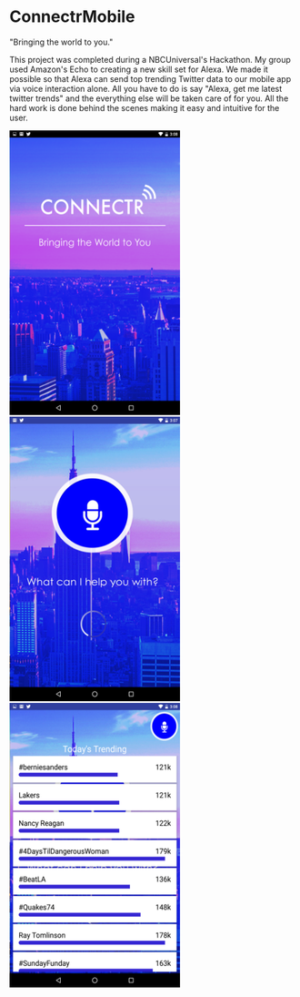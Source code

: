# ConnectrMobile

"Bringing the world to you."

This project was completed during a NBCUniversal's Hackathon. My group used Amazon's Echo to creating a new skill set for Alexa. 
We made it possible so that Alexa can send top trending Twitter data to our mobile app via voice interaction alone. All you have to
do is say "Alexa, get me latest twitter trends" and the everything else will be taken care of for you. All the hard work is done behind
the scenes making it easy and intuitive for the user.

<img src=screenshots/splash_screen.png width=300 height=500 /> <img src=screenshots/voice_screen.png width=300 height=500 />
<img src=screenshots/twitter_screen.png width=300 height=500 />


